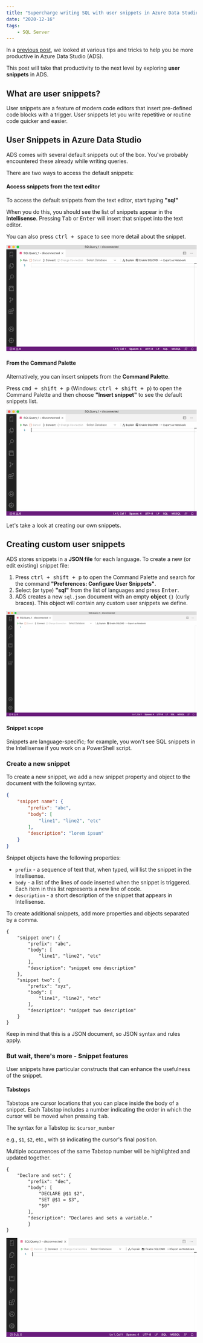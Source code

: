 ```yaml
---
title: "Supercharge writing SQL with user snippets in Azure Data Studio"
date: "2020-12-16"
tags:
    - SQL Server
---
```


In a [previous post](/auzre-data-studio-tips-tricks/), we looked at various tips and tricks to help you be more productive in Azure Data Studio (ADS).

This post will take that productivity to the next level by exploring **user snippets** in ADS.

## What are user snippets?

User snippets are a feature of modern code editors that insert pre-defined code blocks with a trigger. User snippets let you write repetitive or routine code quicker and easier.

## User Snippets in Azure Data Studio

ADS comes with several default snippets out of the box. You've probably encountered these already while writing queries.

There are two ways to access the default snippets:

#### Access snippets from the text editor

To access the default snippets from the text editor, start typing **"sql"**

When you do this, you should see the list of snippets appear in the **Intellisense**. Pressing <kbd>Tab</kbd> or <kbd>Enter</kbd> will insert that snippet into the text editor. 

You can also press <kbd>ctrl + space</kbd> to see more detail about the snippet.

<p><img src="DefaultSnippets.gif" class="article-img" title="Default snippets in Azure Data Studio" alt="Default snippets in Azure Data Studio"></p>

#### From the Command Palette

Alternatively, you can insert snippets from the **Command Palette**.

Press <kbd>cmd + shift + p</kbd> (Windows: <kbd>ctrl + shift + p</kbd>) to open the Command Palette and then choose **"Insert snippet"** to see the default snippets list.

<p><img src="DefaultSnippetsCommandPalette.gif" class="article-img" title="Default snippets in Azure Data Studio" alt="Default snippets in Azure Data Studio"></p>

Let's take a look at creating our own snippets.

## Creating custom user snippets

ADS stores snippets in a **JSON file** for each language. To create a new (or edit existing) snippet file:
1. Press <kbd>ctrl + shift + p</kbd> to open the Command Palette and search for the command **"Preferences: Configure User Snippets"**.
2. Select (or type) **"sql"** from the list of languages and press <kbd>Enter</kbd>.
3. ADS creates a new `sql.json` document with an empty **object** `{}` (curly braces). This object will contain any custom user snippets we define.

<p><img src="NewSnippetsFile.gif" class="article-img" title="Default snippets in Azure Data Studio" alt="Default snippets in Azure Data Studio"></p>

<div class="call-out call-out-info">
    <h4>
    Snippet scope
    </h4>
    <p>
        Snippets are language-specific; for example, you won't see SQL snippets in the Intellisense if you work on a PowerShell script.
    </p>
</div>

### Create a new snippet

To create a new snippet, we add a new snippet property and object to the document with the following syntax.

```json
{
    "snippet name": {
        "prefix": "abc",
        "body": [
            "line1", "line2", "etc"
        ],
        "description": "lorem ipsum"
    }
}
```

Snippet objects have the following properties:
* `prefix` - a sequence of text that, when typed, will list the snippet in the Intellisense.
* `body` - a list of the lines of code inserted when the snippet is triggered. Each item in this list represents a new line of code.
* `description` - a short description of the snippet that appears in Intellisense.

To create additional snippets, add more properties and objects separated by a comma.

```json{8}
{
    "snippet one": {
        "prefix": "abc",
        "body": [
            "line1", "line2", "etc"
        ],
        "description": "snippet one description"
    },
    "snippet two": {
        "prefix": "xyz",
        "body": [
            "line1", "line2", "etc"
        ],
        "description": "snippet two description"
    }
}
```

Keep in mind that this is a JSON document, so JSON syntax and rules apply.

### But wait, there's more - Snippet features

User snippets have particular constructs that can enhance the usefulness of the snippet.

#### Tabstops

Tabstops are cursor locations that you can place inside the body of a snippet. Each Tabstop includes a number indicating the order in which the cursor will be moved when pressing <kbd>tab</kbd>.

The syntax for a Tabstop is: `$cursor_number`

e.g., `$1`, `$2`, etc., with `$0` indicating the cursor's final position.

Multiple occurrences of the same Tabstop number will be highlighted and updated together.

```json{5-7}
{
    "Declare and set": {
        "prefix": "dec",
        "body": [
            "DECLARE @$1 $2",
            "SET @$1 = $3",
            "$0"
        ],
        "description": "Declares and sets a variable."
        }
}
```

<p><img src="Tabstops.gif" class="article-img" title="Tabstops in a user snippet" alt="Tabstops in a user snippet"></p>
